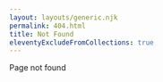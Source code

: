 ```yaml
---
layout: layouts/generic.njk
permalink: 404.html
title: Not Found
eleventyExcludeFromCollections: true
---
```


Page not found